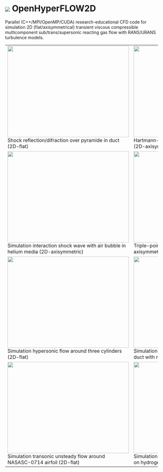 # <img src=https://github.com/sergeas67/openhyperflow2d/blob/master/OpenHyperFLOW2D/doc/OpenHyperFLOW2D-Logo.png align=center> OpenHyperFLOW2D 
Parallel (C++/MPI/OpenMP/CUDA) research-educational CFD code for simulation 2D (flat/axisymmetrical) transient viscous compressible multicomponent sub/trans/supersonic reacting gas flow with RANS/URANS turbulence models. 

<table>
<tr>
<td>
<a href='http://www.youtube.com/watch?feature=player_embedded&v=77A-nXxhyZQ' target='_blank'><img src='http://img.youtube.com/vi/77A-nXxhyZQ/0.jpg' width='400' height=300 /></a>
<br>Shock reflection/difraction over pyramide in duct (2D-flat)
</td>
<td>
<a href='http://www.youtube.com/watch?feature=player_embedded&v=Lysyg37Nrb0' target='_blank'><img src='http://img.youtube.com/vi/Lysyg37Nrb0/0.jpg' width='400' height=300 /></a>
<br>Hartmann-Sprenger resonator simulation using GPU (2D-axisymmetric)
</td>
</tr>
<tr>
<td>
<a href='http://www.youtube.com/watch?feature=player_embedded&v=LGgeabx_6nI' target='_blank'><img src='http://img.youtube.com/vi/LGgeabx_6nI/0.jpg' width='400' height=300 /></a>
<br>Simulation interaction shock wave with air bubble in helium media (2D-axisymmetric)
</td>
<td>
<a href='http://www.youtube.com/watch?feature=player_embedded&v=Kg9Bb66fZJY' target='_blank'><img src='http://img.youtube.com/vi/Kg9Bb66fZJY/0.jpg' width='400' height=300 /></a>
<br>Triple-point shock interaction test case (2D-axisymmetric) 
</td>
</tr>
<tr>
<td>
<img src='https://raw.githubusercontent.com/sergeas67/OpenHyperFLOW2D/wiki/3Cyl2d-Mach-opt.gif' width='400' height=300 />
<br>Simulation hypersonic flow around three cylinders (2D-flat)
</td>
<td>
<img src='https://raw.githubusercontent.com/sergeas67/OpenHyperFLOW2D/wiki/IDesignCFD-Mach.gif' width='400' height=300 />
<br>Simulation of propagation supersonic flow in the duct with narrowing (2D-flat) 
</td>
</tr>
<tr>
<td>
<img src='https://raw.githubusercontent.com/sergeas67/OpenHyperFLOW2D/wiki/NASA_SC-0714.gif' width='400' height=300 />
<br>Simulation transonic unsteady flow around NASASC-0714 airfoil (2D-flat)
</td>
<td>
<img src='https://raw.githubusercontent.com/sergeas67/OpenHyperFLOW2D/wiki/SCRAMJET-Mach.png'  height=300 />
<br>Simulation of hypothetical axisymmetric SCRAMJET on hydrogen at Mach=8 (2D-axisymmetric) 
</td>
</tr>

</table>

